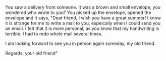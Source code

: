 You saw a delivery from someone. It was a brown and small envelope, you wondered who wrote to you? You picked up the
envelope, opened the envelope and it says, 
"Dear friend, I wish you have a great summer! I know it is strange for me to
write a mail to you, espeically when I could send you an email. I felt that it is more personal, as you know that my
handwriting is terrible. I had to redo whole mail several times.

I am looking forward to see you in person again someday, my old friend.

Regards, your old friend"
